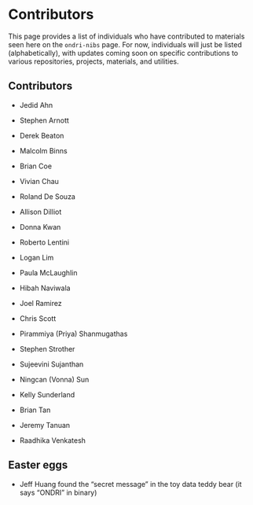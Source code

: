 Contributors
================

This page provides a list of individuals who have contributed to
materials seen here on the `ondri-nibs` page. For now, individuals will
just be listed (alphabetically), with updates coming soon on specific
contributions to various repositories, projects, materials, and
utilities.

## Contributors

  - Jedid Ahn

  - Stephen Arnott

  - Derek Beaton

  - Malcolm Binns

  - Brian Coe

  - Vivian Chau

  - Roland De Souza

  - Allison Dilliot

  - Donna Kwan

  - Roberto Lentini

  - Logan Lim

  - Paula McLaughlin

  - Hibah Naviwala

  - Joel Ramirez

  - Chris Scott

  - Pirammiya (Priya) Shanmugathas

  - Stephen Strother

  - Sujeevini Sujanthan

  - Ningcan (Vonna) Sun

  - Kelly Sunderland

  - Brian Tan

  - Jeremy Tanuan

  - Raadhika Venkatesh

## Easter eggs

  - Jeff Huang found the “secret message” in the toy data teddy bear (it
    says “ONDRI” in binary)
